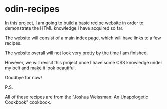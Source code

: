 # odin-recipes

In this project, I am going to build a basic recipe website in order to demonstrate the HTML knowledge I have acquired so far. 

The website will consist of a main index page, which will have links to a few recipes. 

The website overall will not look very pretty by the time I am finished. 

However, we will revisit this project once I have some CSS knowledge under my belt and make it look beautiful. 

Goodbye for now!


P.S.

All of these recipes are from the "Joshua Weissman: An Unapologetic Cookbook" cookbook. 
